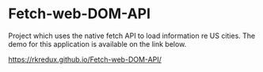 # Fetch-web-DOM-API
Project  which uses the native fetch API to load information re US cities. 
The demo for this application is available on the link below. 

https://rkredux.github.io/Fetch-web-DOM-API/
